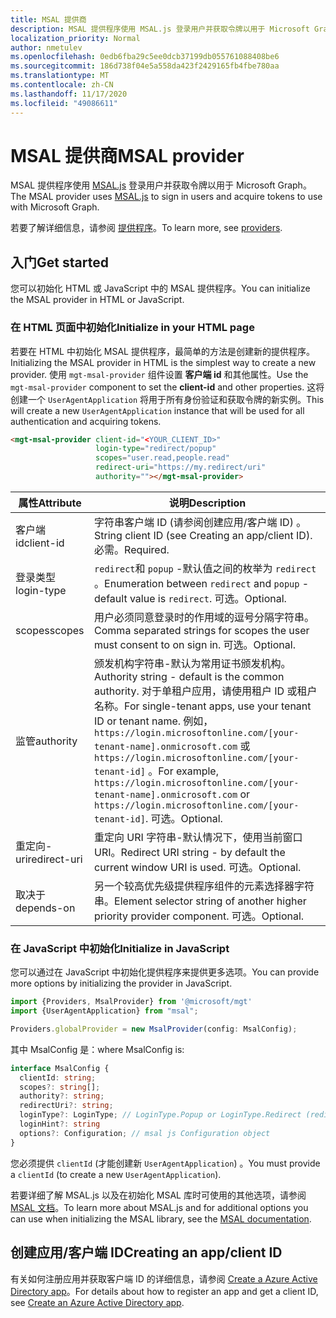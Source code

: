 ```yaml
---
title: MSAL 提供商
description: MSAL 提供程序使用 MSAL.js 登录用户并获取令牌以用于 Microsoft Graph
localization_priority: Normal
author: nmetulev
ms.openlocfilehash: 0edb6fba29c5ee0dcb37199db055761088408be6
ms.sourcegitcommit: 186d738f04e5a558da423f2429165fb4fbe780aa
ms.translationtype: MT
ms.contentlocale: zh-CN
ms.lasthandoff: 11/17/2020
ms.locfileid: "49086611"
---
```

# <a name="msal-provider"></a><span data-ttu-id="b044f-103">MSAL 提供商</span><span class="sxs-lookup"><span data-stu-id="b044f-103">MSAL provider</span></span>

<span data-ttu-id="b044f-104">MSAL 提供程序使用 [MSAL.js](https://github.com/AzureAD/microsoft-authentication-library-for-js) 登录用户并获取令牌以用于 Microsoft Graph。</span><span class="sxs-lookup"><span data-stu-id="b044f-104">The MSAL provider uses [MSAL.js](https://github.com/AzureAD/microsoft-authentication-library-for-js) to sign in users and acquire tokens to use with Microsoft Graph.</span></span>

<span data-ttu-id="b044f-105">若要了解详细信息，请参阅 [提供程序](../providers.md)。</span><span class="sxs-lookup"><span data-stu-id="b044f-105">To learn more, see [providers](../providers.md).</span></span>

## <a name="get-started"></a><span data-ttu-id="b044f-106">入门</span><span class="sxs-lookup"><span data-stu-id="b044f-106">Get started</span></span>

<span data-ttu-id="b044f-107">您可以初始化 HTML 或 JavaScript 中的 MSAL 提供程序。</span><span class="sxs-lookup"><span data-stu-id="b044f-107">You can initialize the MSAL provider in HTML or JavaScript.</span></span>

### <a name="initialize-in-your-html-page"></a><span data-ttu-id="b044f-108">在 HTML 页面中初始化</span><span class="sxs-lookup"><span data-stu-id="b044f-108">Initialize in your HTML page</span></span>

<span data-ttu-id="b044f-109">若要在 HTML 中初始化 MSAL 提供程序，最简单的方法是创建新的提供程序。</span><span class="sxs-lookup"><span data-stu-id="b044f-109">Initializing the MSAL provider in HTML is the simplest way to create a new provider.</span></span> <span data-ttu-id="b044f-110">使用 `mgt-msal-provider` 组件设置 **客户端 id** 和其他属性。</span><span class="sxs-lookup"><span data-stu-id="b044f-110">Use the `mgt-msal-provider` component to set the **client-id** and other properties.</span></span> <span data-ttu-id="b044f-111">这将创建一个 `UserAgentApplication` 将用于所有身份验证和获取令牌的新实例。</span><span class="sxs-lookup"><span data-stu-id="b044f-111">This will create a new `UserAgentApplication` instance that will be used for all authentication and acquiring tokens.</span></span>

```html
<mgt-msal-provider client-id="<YOUR_CLIENT_ID>"
                   login-type="redirect/popup"
                   scopes="user.read,people.read"
                   redirect-uri="https://my.redirect/uri"
                   authority=""></mgt-msal-provider>
```

| <span data-ttu-id="b044f-112">属性</span><span class="sxs-lookup"><span data-stu-id="b044f-112">Attribute</span></span>    | <span data-ttu-id="b044f-113">说明</span><span class="sxs-lookup"><span data-stu-id="b044f-113">Description</span></span>                                                                                                                                                                                                                                                           |
|--------------|-----------------------------------------------------------------------------------------------------------------------------------------------------------------------------------------------------------------------------------------------------------------------|
| <span data-ttu-id="b044f-114">客户端 id</span><span class="sxs-lookup"><span data-stu-id="b044f-114">client-id</span></span>    | <span data-ttu-id="b044f-115">字符串客户端 ID (请参阅创建应用/客户端 ID) 。</span><span class="sxs-lookup"><span data-stu-id="b044f-115">String client ID (see Creating an app/client ID).</span></span> <span data-ttu-id="b044f-116">必需。</span><span class="sxs-lookup"><span data-stu-id="b044f-116">Required.</span></span>                                                                                                                                                                                                           |
| <span data-ttu-id="b044f-117">登录类型</span><span class="sxs-lookup"><span data-stu-id="b044f-117">login-type</span></span>   | <span data-ttu-id="b044f-118">`redirect`和 `popup` -默认值之间的枚举为 `redirect` 。</span><span class="sxs-lookup"><span data-stu-id="b044f-118">Enumeration between `redirect` and `popup` - default value is `redirect`.</span></span> <span data-ttu-id="b044f-119">可选。</span><span class="sxs-lookup"><span data-stu-id="b044f-119">Optional.</span></span>                                                                                                                                                                                   |
| <span data-ttu-id="b044f-120">scopes</span><span class="sxs-lookup"><span data-stu-id="b044f-120">scopes</span></span>       | <span data-ttu-id="b044f-121">用户必须同意登录时的作用域的逗号分隔字符串。</span><span class="sxs-lookup"><span data-stu-id="b044f-121">Comma separated strings for scopes the user must consent to on sign in.</span></span> <span data-ttu-id="b044f-122">可选。</span><span class="sxs-lookup"><span data-stu-id="b044f-122">Optional.</span></span>                                                                                                                                                                                     |
| <span data-ttu-id="b044f-123">监管</span><span class="sxs-lookup"><span data-stu-id="b044f-123">authority</span></span>    | <span data-ttu-id="b044f-124">颁发机构字符串-默认为常用证书颁发机构。</span><span class="sxs-lookup"><span data-stu-id="b044f-124">Authority string - default is the common authority.</span></span> <span data-ttu-id="b044f-125">对于单租户应用，请使用租户 ID 或租户名称。</span><span class="sxs-lookup"><span data-stu-id="b044f-125">For single-tenant apps, use your tenant ID or tenant name.</span></span> <span data-ttu-id="b044f-126">例如， `https://login.microsoftonline.com/[your-tenant-name].onmicrosoft.com` 或 `https://login.microsoftonline.com/[your-tenant-id]` 。</span><span class="sxs-lookup"><span data-stu-id="b044f-126">For example, `https://login.microsoftonline.com/[your-tenant-name].onmicrosoft.com` or `https://login.microsoftonline.com/[your-tenant-id]`.</span></span> <span data-ttu-id="b044f-127">可选。</span><span class="sxs-lookup"><span data-stu-id="b044f-127">Optional.</span></span> |
| <span data-ttu-id="b044f-128">重定向-uri</span><span class="sxs-lookup"><span data-stu-id="b044f-128">redirect-uri</span></span> | <span data-ttu-id="b044f-129">重定向 URI 字符串-默认情况下，使用当前窗口 URI。</span><span class="sxs-lookup"><span data-stu-id="b044f-129">Redirect URI string - by default the current window URI is used.</span></span> <span data-ttu-id="b044f-130">可选。</span><span class="sxs-lookup"><span data-stu-id="b044f-130">Optional.</span></span>                                                                                                                                                                                            |
| <span data-ttu-id="b044f-131">取决于</span><span class="sxs-lookup"><span data-stu-id="b044f-131">depends-on</span></span>   | <span data-ttu-id="b044f-132">另一个较高优先级提供程序组件的元素选择器字符串。</span><span class="sxs-lookup"><span data-stu-id="b044f-132">Element selector string of another higher priority provider component.</span></span> <span data-ttu-id="b044f-133">可选。</span><span class="sxs-lookup"><span data-stu-id="b044f-133">Optional.</span></span>                                                                                                                                                                                      |

### <a name="initialize-in-javascript"></a><span data-ttu-id="b044f-134">在 JavaScript 中初始化</span><span class="sxs-lookup"><span data-stu-id="b044f-134">Initialize in JavaScript</span></span>

<span data-ttu-id="b044f-135">您可以通过在 JavaScript 中初始化提供程序来提供更多选项。</span><span class="sxs-lookup"><span data-stu-id="b044f-135">You can provide more options by initializing the provider in JavaScript.</span></span>

```ts
import {Providers, MsalProvider} from '@microsoft/mgt'
import {UserAgentApplication} from "msal";

Providers.globalProvider = new MsalProvider(config: MsalConfig);
```

<span data-ttu-id="b044f-136">其中 MsalConfig 是：</span><span class="sxs-lookup"><span data-stu-id="b044f-136">where MsalConfig is:</span></span>

```ts
interface MsalConfig {
  clientId: string;
  scopes?: string[];
  authority?: string;
  redirectUri?: string;
  loginType?: LoginType; // LoginType.Popup or LoginType.Redirect (redirect is default)
  loginHint?: string
  options?: Configuration; // msal js Configuration object
}
```

<span data-ttu-id="b044f-137">您必须提供 `clientId` (才能创建新 `UserAgentApplication`) 。</span><span class="sxs-lookup"><span data-stu-id="b044f-137">You must provide a `clientId` (to create a new `UserAgentApplication`).</span></span>

<span data-ttu-id="b044f-138">若要详细了解 MSAL.js 以及在初始化 MSAL 库时可使用的其他选项，请参阅 [MSAL 文档](/azure/active-directory/develop/msal-js-initializing-client-applications)。</span><span class="sxs-lookup"><span data-stu-id="b044f-138">To learn more about MSAL.js and for additional options you can use when initializing the MSAL library, see the [MSAL documentation](/azure/active-directory/develop/msal-js-initializing-client-applications).</span></span>

## <a name="creating-an-appclient-id"></a><span data-ttu-id="b044f-139">创建应用/客户端 ID</span><span class="sxs-lookup"><span data-stu-id="b044f-139">Creating an app/client ID</span></span>

<span data-ttu-id="b044f-140">有关如何注册应用并获取客户端 ID 的详细信息，请参阅 [Create a Azure Active Directory app](../get-started/add-aad-app-registration.md)。</span><span class="sxs-lookup"><span data-stu-id="b044f-140">For details about how to register an app and get a client ID, see [Create an Azure Active Directory app](../get-started/add-aad-app-registration.md).</span></span>